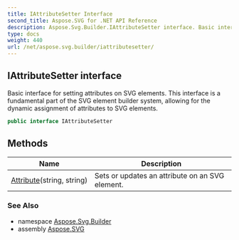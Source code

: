 ```yaml
---
title: IAttributeSetter Interface
second_title: Aspose.SVG for .NET API Reference
description: Aspose.Svg.Builder.IAttributeSetter interface. Basic interface for setting attributes on SVG elements. This interface is a fundamental part of the SVG element builder system allowing for the dynamic assignment of attributes to SVG elements
type: docs
weight: 440
url: /net/aspose.svg.builder/iattributesetter/
---
```

## IAttributeSetter interface

Basic interface for setting attributes on SVG elements. This interface is a fundamental part of the SVG element builder system, allowing for the dynamic assignment of attributes to SVG elements.

```csharp
public interface IAttributeSetter
```

## Methods

| Name | Description |
| --- | --- |
| [Attribute](../../aspose.svg.builder/iattributesetter/attribute/)(string, string) | Sets or updates an attribute on an SVG element. |

### See Also

* namespace [Aspose.Svg.Builder](../../aspose.svg.builder/)
* assembly [Aspose.SVG](../../)
